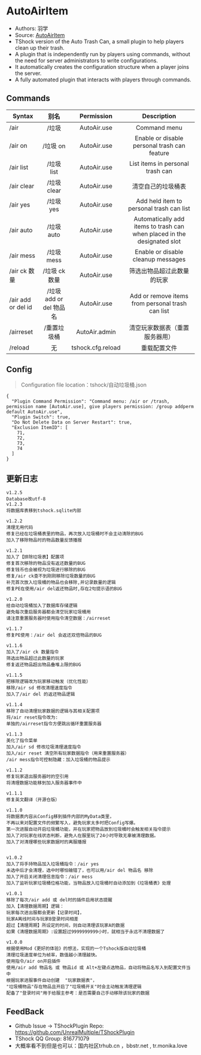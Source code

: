 # AutoAirItem

- Authors:  羽学
- Source: [AutoAirItem](https://github.com/1242509682/AutoAirItem)
- TShock version of the Auto Trash Can, a small plugin to help players clean up their trash.
- A plugin that is independently run by players using commands, without the need for server administrators to write configurations.
- It automatically creates the configuration structure when a player joins the server.
- A fully automated plugin that interacts with players through commands.

## Commands

| Syntax             |         别名         |                     Permission                    |                               Description                               |
| ------------------ | :----------------: | :-----------------------------------------------: | :---------------------------------------------------------------------: |
| /air               |         /垃圾        |            AutoAir.use            |                               Command menu                              |
| /air on            |       /垃圾 on       |            AutoAir.use            |               Enable or disable personal trash can feature              |
| /air list          |      /垃圾 list      |            AutoAir.use            |                     List items in personal trash can                    |
| /air clear         |      /垃圾 clear     |            AutoAir.use            |                                清空自己的垃圾桶表                                |
| /air yes           |       /垃圾 yes      |            AutoAir.use            |                 Add held item to personal trash can list                |
| /air auto          |      /垃圾 auto      |            AutoAir.use            | Automatically add items to trash can when placed in the designated slot |
| /air mess          |      /垃圾 mess      |            AutoAir.use            |                    Enable or disable cleanup messages                   |
| /air ck 数量         |      /垃圾 ck 数量     |            AutoAir.use            |                              筛选出物品超过此数量的玩家                              |
| /air add or del id | /垃圾 add or del 物品名 |            AutoAir.use            |             Add or remove items from personal trash can list            |
| /airreset          |       /重置垃圾桶       |           AutoAir.admin           |                             清空玩家数据表（重置服务器用）                             |
| /reload            |          无         | tshock.cfg.reload |                                  重载配置文件                                 |

## Config

> Configuration file location：tshock/自动垃圾桶.json

```json5
{
  "Plugin Command Permission": "Command menu: /air or /trash, permission name [AutoAir.use], give players permission: /group addperm default AutoAir.use",
  "Plugin Switch": true,
  "Do Not Delete Data on Server Restart": true,
  "Exclusion ItemID": [
    71,
    72,
    73,
    74
  ]
}
```

## 更新日志

```
v1.2.5
Database改utf-8
v1.2.3
将数据库表移到tshock.sqlite内部

v1.2.2
清理无用代码
修复已经在垃圾桶表里的物品，再次放入垃圾桶时不会主动清除的BUG
加入了移除物品时的物品数量反馈播报

v1.2.1
加入了【排除垃圾表】配置项
修复首次移除的物品没有返还数量的BUG
修复钱币也会被视为垃圾进行移除的BUG
修复/air ck查不到刚刚移除垃圾数量的BUG
补充首次放入垃圾桶的物品也会移除,并记录数量的逻辑
修复PE在使用/air del返还物品时,存在2句提示语的BUG

v1.2.0
给自动垃圾桶加入了数据库存储逻辑
避免每次重启服务器都会清空玩家垃圾桶用
请注意重置服务器时使用指令清空数据：/airreset

v1.1.7
修复PE使用：/air del 会返还双倍物品的BUG

v1.1.6
加入了/air ck 数量指令
筛选出物品超过此数量的玩家
修复返还物品超出物品叠堆上限的BUG

v1.1.5
把移除逻辑改为玩家移动触发（优化性能）
移除/air sd 修改清理速度指令
加入了/air del 的返还物品逻辑

v1.1.4
移除了自动清理玩家数据的逻辑与其相关配置项
将/air reset指令改为:
单独的/airreset指令方便跳出循环重置服务器

v1.1.3
美化了指令菜单
加入/air sd 修改垃圾清理速度指令
加入/air reset 清空所有玩家数据指令（用来重置服务器）
/air mess指令可控制隐藏：加入垃圾桶的物品提示

v1.1.2
修复玩家退出服务器时的空引用
将清理数据功能移到加入服务器事件中

v1.1.1
修复英文翻译（开源仓版）

v1.1.0
将数据表内容从Config移到插件内部的MyData类里，
不再以来对配置文件的频繁写入，避免玩家太多时把Config写爆。
第一次进服自动开启垃圾桶功能，并在玩家把物品放到垃圾桶时会触发相关指令提示
加入了对玩家在线状态判断，避免人在服里玩了24小时导致无辜被清理数据。
加入了对清理哪些玩家数据时的离服播报


v1.0.2
加入了将手持物品加入垃圾桶指令：/air yes
未选中后才会清理，选中时哪怕输错了，也可以用/air del 物品名 移除
加入了开启关闭清理信息指令：/air mess
加入了监听玩家垃圾桶位格功能，当物品放入垃圾桶时自动添加到《垃圾桶表》处理

v1.0.1
移除了每次/air add 或 del时的插件启用状态提醒
加入【清理数据周期】逻辑：
玩家每次进出服都会更新【记录时间】，
玩家A离线时间与玩家B登录时间相差
超过【清理周期】所设定的时间，则自动清理该玩家A的数据
如果《清理数据周期》:设置超过9999999999小时，就相当于永远不清理数据了

v1.0.0
根据使用Mod《更好的体验》的想法，实现的一个Tshock版自动垃圾桶
清理垃圾速度单位为帧率，数值越小清理越快。
使用指令/air on开启插件
使用/air add 物品名 或 物品id 或 Alt+左键点选物品，自动将物品名写入到配置文件当中
根据玩家进服事件自动创建  "玩家数据表"，
"垃圾桶物品"存在物品且开启了"垃圾桶开关"时会主动触发清理逻辑
配备了"登录时间"用于给服主参考：是否需要自己手动移除该玩家的数据
```

## FeedBack

- Github Issue -> TShockPlugin Repo: https://github.com/UnrealMultiple/TShockPlugin
- TShock QQ Group: 816771079
- 大概率看不到但是也可以：国内社区trhub.cn ，bbstr.net , tr.monika.love
